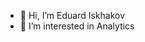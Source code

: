 - 👋 Hi, I’m Eduard Iskhakov
- 👀 I’m interested in Analytics

<!---
SquilliamFancyboy/SquilliamFancyboy is a ✨ special ✨ repository because its `README.md` (this file) appears on your GitHub profile.
You can click the Preview link to take a look at your changes.
--->
